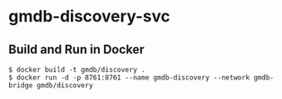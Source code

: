 # gmdb-discovery-svc

## Build and Run in Docker

````
$ docker build -t gmdb/discovery .
$ docker run -d -p 8761:8761 --name gmdb-discovery --network gmdb-bridge gmdb/discovery
````






